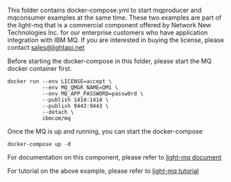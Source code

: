 This folder contains docker-compose.yml to start mqproducer and mqconsumer examples at the same time. These two examples are part of the light-mq that is a commercial component offered by Network New Technologies Inc. for our enterprise customers who have application integration with IBM MQ. If you are interested in buying the license, please contact sales@lightapi.net

Before starting the docker-compose in this folder, please start the MQ docker container first. 

```
docker run --env LICENSE=accept \
           --env MQ_QMGR_NAME=QM1 \
           --env MQ_APP_PASSWORD=passw0rd \
           --publish 1414:1414 \
           --publish 9443:9443 \
           --detach \
           ibmcom/mq
```

Once the MQ is up and running, you can start the docker-compose

```
docker-compose up -d
```

For documentation on this component, please refer to [light-mq document]()

For tutorial on the above example, please refer to [light-mq tutorial]()

